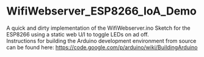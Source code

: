 # WifiWebserver_ESP8266_IoA_Demo
A quick and dirty implementation of the WifiWebserver.ino Sketch for the ESP8266 using a static web U/I to toggle LEDs on ad off.<br />
Instructions for building the Arduino development environment from source can be found here:
https://code.google.com/p/arduino/wiki/BuildingArduino
